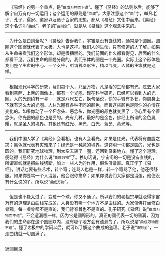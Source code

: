 &emsp;《易经》的另一个重点，是“``曲成万物而不遗``”。懂了《易经》的法则以后，能够了解宇宙万有的一切运用；这个运用的原则是“``曲成``”。大家注意这个“``曲``”字，举凡老子、孔子、儒家、道家以及诸子百家的思想，都从《易经》文化中而来。《易经》这个名词叫“``曲成``”，老子的“``曲则全``”，就是从《易经》这个观念中来的。
___
&emsp;为什么是曲则全呢？《易经》告诉我们，宇宙是没有直线的，通常是个圆圈。圆圈这个图案就代表了太极，人也是这样。我们人的生命，只有修道的人了解。如果从生命来看我们这个形体，却是很糟糕的。我们前面的什么都看得见，后面的什么都看不见。我们生命的圆是分段的，我们形体的圆是一个光圈。实际上这个形体是我们整个生命的中心、一个支柱，所谓神以形生，精以气凝。人体的生命就是这样。
___
&emsp;根据现代科学的研究，我们每个人，乃至万物，凡是活的生命都有光。过去大家看到菩萨、上帝的画像上，都有一个光圈。现在科学研究，已经可以看到人的光圈。人的光圈约有一寻——就是八尺左右，换句话说，你的手臂有多长，你周身上下就有这么大的光圈。人体光圈有各种不同的颜色，而且这些颜色是随你的心情在变化的。如果你动了一个坏念头、恶念头，你光圈的颜色就变黑了；你心里有个善念头，你光圈的颜色也是亮的。光有几种，最好的是金色，佛经上所谓的金色晃耀，就是圣人的境界。其他还有红光、黑光、白光、蓝光、黄光等。
___
&emsp;我们中国人学了《易经》会看相，也有人会看光。如果是红光，代表将有血腥之灾；黑色就代表有灾难来了；绿光是一种魔的境界。这说明一切都是圆的，光也是圆的。我们研究地球物理，到太空去转了一圈，还回到原来地方。懂了这个道理，便晓得《易经》为什么说“``曲成万物``”了。换句话说，宇宙间的一切是没有直线的，所谓直线就是把曲线切断，加上一些人为的作用，假名叫做直。真正学了《易经》，讲话也要有些艺术，转个弯；连骂人也是一样，转一个弯骂了他，他还很舒服。如果你要骂一个人混蛋，他会跟你拼命；如果你说我们大家都是混蛋，他便没有什么说的了。所以说“``曲成万物``”。
___
&emsp;但是也不能太过了，变成一个球，你又不通了。所以我们的老祖宗早就晓得宇宙万有的道理是由曲线完成的，人身没有哪一个地方不是曲线的。大家信佛打坐修白骨观，每一根骨都不是直的，我们背脊骨也不是直的。孔子研究《易经》说“``曲成万物而不遗``”，不会遗漏哪一样，因为它是圆周形的。真正的圆代表一切的圆满，因为我们的生命都在这个圆圈以内，没有哪个地方会有遗漏的了，所以说是“``曲成万物而不遗``”。懂了太极中的学问以后，就可以了解这个曲成的道理。老子说“``曲则全``”，一走曲线就一切圆满了。
___
[返回目录](../../master/README.md#目录)
